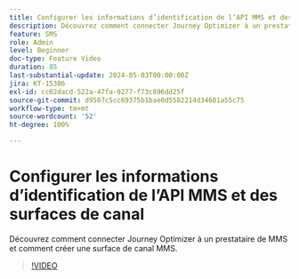 ```yaml
---
title: Configurer les informations d’identification de l’API MMS et des surfaces de canal
description: Découvrez comment connecter Journey Optimizer à un prestataire de MMS et comment créer une surface de canal MMS.
feature: SMS
role: Admin
level: Beginner
doc-type: Feature Video
duration: 85
last-substantial-update: 2024-05-03T00:00:00Z
jira: KT-15386
exl-id: cc02dacd-522a-47fa-9277-f73c896dd25f
source-git-commit: d9507c5cc69375b1bae0d5582214d34601a55c75
workflow-type: tm+mt
source-wordcount: '52'
ht-degree: 100%

---
```


# Configurer les informations d’identification de l’API MMS et des surfaces de canal

Découvrez comment connecter Journey Optimizer à un prestataire de MMS et comment créer une surface de canal MMS.

>[!VIDEO](https://video.tv.adobe.com/v/3428872/?learn=on)
